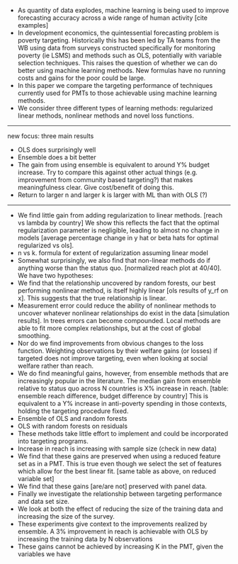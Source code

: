 + As quantity of data explodes, machine learning is being used to improve forecasting accuracy across a wide range of human activity [cite examples]
+ In development economics, the quintessential forecasting problem is poverty targeting. Historically this has been led by TA teams from the WB using data from surveys constructed specifically for monitoring poverty (ie LSMS) and methods such as OLS, potentially with variable selection techniques.  This raises the question of whether we can do better using machine learning methods. New formulas have no running costs and gains for the poor could be large.
+ In this paper we compare the targeting performance of techniques currently used for PMTs to those achievable using machine learning methods.
+ We consider three different types of learning methods: regularized linear methods, nonlinear methods and novel loss functions.

-------------------

new focus: three main results  

+ OLS does surprisingly well
+ Ensemble does a bit better
+ The gain from using ensemble is equivalent to around Y% budget increase.  Try to compare this against other actual things (e.g. improvement from community based targeting?) that makes meaningfulness clear.  Give cost/benefit of doing this.
+ Return to larger n and larger k is larger with ML than with OLS (?)

-------------------

+ We find little gain from adding regularization to linear methods.  [reach vs lambda by country]  We show this reflects the fact that the optimal regularization parameter is negligible, leading to almost no change in models [average percentage change in y hat or beta hats for optimal regularized vs ols].
+ n vs k. formula for extent of regularization assuming linear model
+ Somewhat surprisingly, we also find that non-linear methods do if anything worse than the status quo.  [normalized reach plot at 40/40]. We have two hypotheses:
+ We find that the relationship uncovered by random forests, our best performing nonlinear method, is itself highly linear [ols results of y_rf on x]. This suggests that the true relationship is linear. 
+ Measurement error could reduce the ability of nonlinear methods to uncover whatever nonlinear relationships do exist in the data [simulation results]. In trees errors can become compounded. Local methods are able to fit more complex relationships, but at the cost of global smoothing.
+ Nor do we find improvements from obvious changes to the loss function. Weighting observations by their welfare gains (or losses) if targeted does not improve targeting, even when looking at social welfare rather than reach.
+ We do find meaningful gains, however, from ensemble methods that are increasingly popular in the literature.  The median gain from ensemble relative to status quo across N countries is X% increase in reach. [table: ensemble reach difference, budget difference by country]  This is equivalent to a Y% increase in anti-poverty spending in those contexts, holding the targeting procedure fixed.
+ Ensemble of OLS and random forests
+ OLS with random forests on residuals
+ These methods take little effort to implement and could be incorporated into targeting programs.
+ Increase in reach is increasing with sample size (check in new data)
+ We find that these gains are preserved when using a reduced feature set as in a PMT. This is true even though we select the set of features which allow for the best linear fit. [same table as above, on reduced variable set]
+ We find that these gains [are/are not] preserved with panel data.
+ Finally we investigate the relationship between targeting performance and data set size.
+ We look at both the effect of reducing the size of the training data and increasing the size of the survey.
+ These experiments give context to the improvements realized by ensemble. A 3% improvement in reach is achievable with OLS by increasing the training data by N observations
+ These gains cannot be achieved by increasing K in the PMT, given the variables we have

